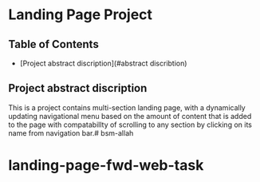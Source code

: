 # Landing Page Project

## Table of Contents

* [Project abstract discription](#abstract discribtion)

## Project abstract discription

This is a project contains multi-section landing page, with a dynamically updating navigational menu based on the amount of content that is added to the page with compatabillty of scrolling to any section by clicking on its name from navigation bar.# bsm-allah
# landing-page-fwd-web-task
